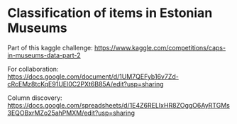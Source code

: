 # Classification of items in Estonian Museums
Part of this kaggle challenge: https://www.kaggle.com/competitions/caps-in-museums-data-part-2

For collaboration: https://docs.google.com/document/d/1UM7QEFyb16v7Zd-cRcEMz8tcKqE91UEl0C2PXt6B85A/edit?usp=sharing

Column discovery: https://docs.google.com/spreadsheets/d/1E4Z6RELIxHR8ZOggO6AyRTGMs3EQOBxrMZo25ahPMXM/edit?usp=sharing
